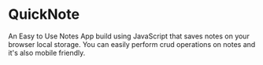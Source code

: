 # QuickNote
An Easy to Use Notes App build using JavaScript that saves notes on your browser local storage. You can easily perform crud operations on notes and it's also mobile friendly.
